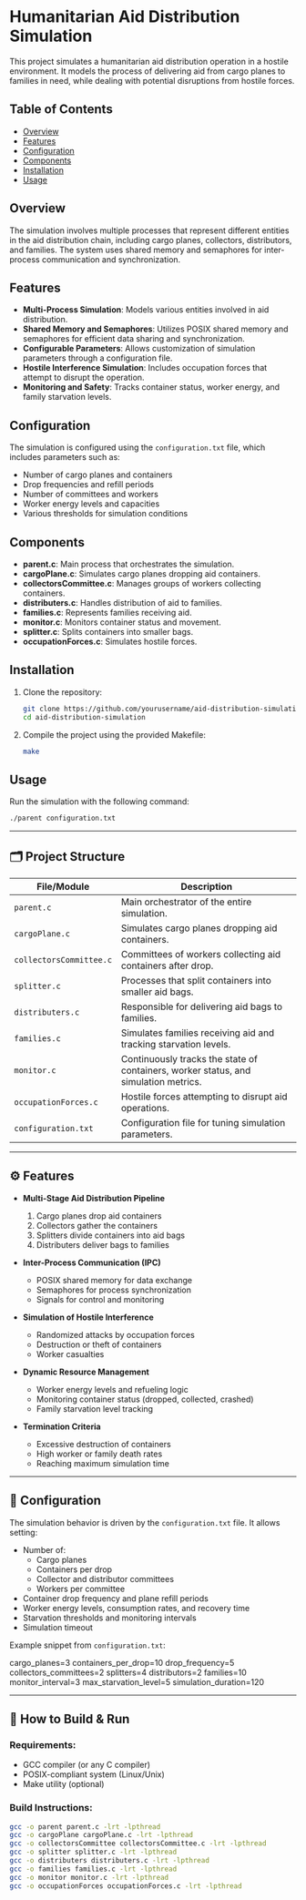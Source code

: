 # Humanitarian Aid Distribution Simulation

This project simulates a humanitarian aid distribution operation in a hostile environment. It models the process of delivering aid from cargo planes to families in need, while dealing with potential disruptions from hostile forces.

## Table of Contents

- [Overview](#overview)
- [Features](#features)
- [Configuration](#configuration)
- [Components](#components)
- [Installation](#installation)
- [Usage](#usage)

## Overview

The simulation involves multiple processes that represent different entities in the aid distribution chain, including cargo planes, collectors, distributors, and families. The system uses shared memory and semaphores for inter-process communication and synchronization.

## Features

- **Multi-Process Simulation**: Models various entities involved in aid distribution.
- **Shared Memory and Semaphores**: Utilizes POSIX shared memory and semaphores for efficient data sharing and synchronization.
- **Configurable Parameters**: Allows customization of simulation parameters through a configuration file.
- **Hostile Interference Simulation**: Includes occupation forces that attempt to disrupt the operation.
- **Monitoring and Safety**: Tracks container status, worker energy, and family starvation levels.

## Configuration

The simulation is configured using the `configuration.txt` file, which includes parameters such as:

- Number of cargo planes and containers
- Drop frequencies and refill periods
- Number of committees and workers
- Worker energy levels and capacities
- Various thresholds for simulation conditions

## Components

- **parent.c**: Main process that orchestrates the simulation.
- **cargoPlane.c**: Simulates cargo planes dropping aid containers.
- **collectorsCommittee.c**: Manages groups of workers collecting containers.
- **distributers.c**: Handles distribution of aid to families.
- **families.c**: Represents families receiving aid.
- **monitor.c**: Monitors container status and movement.
- **splitter.c**: Splits containers into smaller bags.
- **occupationForces.c**: Simulates hostile forces.

## Installation

1. Clone the repository:
   ```bash
   git clone https://github.com/yourusername/aid-distribution-simulation.git
   cd aid-distribution-simulation
   ```

2. Compile the project using the provided Makefile:
   ```bash
   make
   ```

## Usage

Run the simulation with the following command:
```bash
./parent configuration.txt
```

---

## 🗂️ Project Structure

| File/Module             | Description                                                                 |
|-------------------------|-----------------------------------------------------------------------------|
| `parent.c`              | Main orchestrator of the entire simulation.                                |
| `cargoPlane.c`          | Simulates cargo planes dropping aid containers.                           |
| `collectorsCommittee.c`| Committees of workers collecting aid containers after drop.                |
| `splitter.c`            | Processes that split containers into smaller aid bags.                    |
| `distributers.c`        | Responsible for delivering aid bags to families.                          |
| `families.c`            | Simulates families receiving aid and tracking starvation levels.          |
| `monitor.c`             | Continuously tracks the state of containers, worker status, and simulation metrics. |
| `occupationForces.c`    | Hostile forces attempting to disrupt aid operations.                      |
| `configuration.txt`     | Configuration file for tuning simulation parameters.                      |

---

## ⚙️ Features

- **Multi-Stage Aid Distribution Pipeline**  
  1. Cargo planes drop aid containers  
  2. Collectors gather the containers  
  3. Splitters divide containers into aid bags  
  4. Distributers deliver bags to families  

- **Inter-Process Communication (IPC)**  
  - POSIX shared memory for data exchange  
  - Semaphores for process synchronization  
  - Signals for control and monitoring  

- **Simulation of Hostile Interference**  
  - Randomized attacks by occupation forces  
  - Destruction or theft of containers  
  - Worker casualties  

- **Dynamic Resource Management**  
  - Worker energy levels and refueling logic  
  - Monitoring container status (dropped, collected, crashed)  
  - Family starvation level tracking  

- **Termination Criteria**  
  - Excessive destruction of containers  
  - High worker or family death rates  
  - Reaching maximum simulation time  

---

## 🔧 Configuration

The simulation behavior is driven by the `configuration.txt` file. It allows setting:

- Number of:
  - Cargo planes
  - Containers per drop
  - Collector and distributor committees
  - Workers per committee
- Container drop frequency and plane refill periods
- Worker energy levels, consumption rates, and recovery time
- Starvation thresholds and monitoring intervals
- Simulation timeout

Example snippet from `configuration.txt`:

cargo_planes=3 containers_per_drop=10 drop_frequency=5 collectors_committees=2 splitters=4 distributors=2 families=10 monitor_interval=3 max_starvation_level=5 simulation_duration=120

---

## 🚀 How to Build & Run

### Requirements:
- GCC compiler (or any C compiler)
- POSIX-compliant system (Linux/Unix)
- Make utility (optional)

### Build Instructions:

```bash
gcc -o parent parent.c -lrt -lpthread
gcc -o cargoPlane cargoPlane.c -lrt -lpthread
gcc -o collectorsCommittee collectorsCommittee.c -lrt -lpthread
gcc -o splitter splitter.c -lrt -lpthread
gcc -o distributers distributers.c -lrt -lpthread
gcc -o families families.c -lrt -lpthread
gcc -o monitor monitor.c -lrt -lpthread
gcc -o occupationForces occupationForces.c -lrt -lpthread

